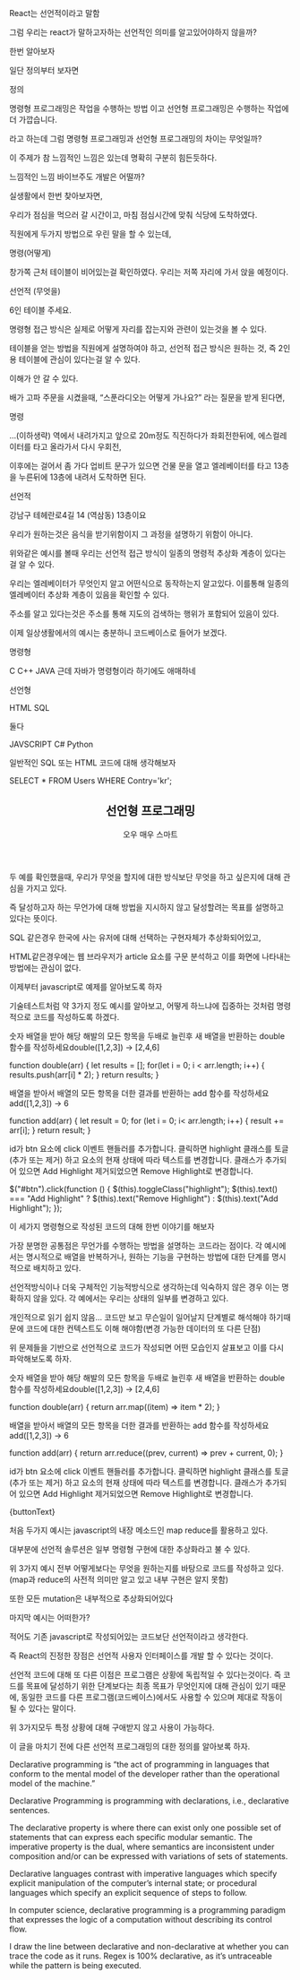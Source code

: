 React는 선언적이라고 말함


그럼 우리는 react가 말하고자하는 선언적인 의미를 알고있어야하지 않을까?

한번 알아보자

일단 정의부터 보자면

정의

명령형 프로그래밍은 작업을 수행하는 방법 이고 선언형 프로그래밍은 수행하는 작업에 더 가깝습니다.



라고 하는데 그럼 명령형 프로그래밍과 선언형 프로그래밍의 차이는 무엇일까?

이 주제가 참 느낌적인 느낌은 있는데 명확히 구분히 힘든듯하다.

느낌적인 느낌 바이브주도 개발은 어떨까?



실생활에서 한번 찾아보자면,

우리가 점심을 먹으러 갈 시간이고, 마침 점심시간에 맞춰 식당에 도착하였다.

직원에게 두가지 방법으로 우린 말을 할 수 있는데,

명령(어떻게)

창가쪽 근처 테이블이 비어있는걸 확인하였다. 우리는 저쪽 자리에 가서 앉을 예정이다.

선언적 (무엇을)

6인 테이블 주세요.



명령형 접근 방식은 실제로 어떻게 자리를 잡는지와 관련이 있는것을 볼 수 있다.

테이블을 얻는 방법을 직원에게 설명하여야 하고, 선언적 접근 방식은 원하는 것, 즉 2인용 테이블에 관심이 있다는걸 알 수 있다.

이해가 안 갈 수 있다.

배가 고파 주문을 시켰을때, “스푼라디오는 어떻게 가나요?” 라는 질문을 받게 된다면,

명령

…(이하생략) 역에서 내려가지고 앞으로 20m정도 직진하다가 좌회전한뒤에, 에스컬레이터를 타고 올라가서 다시 우회전,

이후에는 걸어서 좀 가다 업비트 문구가 있으면 건물 문을 열고 엘레베이터를 타고 13층을 누른뒤에 13층에 내려서 도착하면 된다. 

선언적

강남구 테헤란로4길 14 (역삼동) 13층이요



우리가 원하는것은 음식을 받기위함이지 그 과정을 설명하기 위함이 아니다.

위와같은 예시를 볼때 우리는 선언적 접근 방식이 일종의 명령적 추상화 계층이 있다는걸 알 수 있다.



우리는 엘레베이터가 무엇인지 알고 어떤식으로 동작하는지 알고있다. 이를통해 일종의 엘레베이터 추상화 계층이 있음을 확인할 수 있다.

주소를 알고 있다는것은 주소를 통해 지도의 검색하는 행위가 포함되어 있음이 있다.



이제 일상생활에서의 예시는 충분하니 코드베이스로 들어가 보겠다.

명령형

C
C++
JAVA 근데 자바가 명령형이라 하기에도 애매하네

선언형

HTML
SQL

둘다

JAVSCRIPT
C#
Python

일반적인 SQL 또는 HTML 코드에 대해 생각해보자

SELECT * FROM Users WHERE Contry='kr';



<article>
  <header>
    <h1>선언형 프로그래밍</h1>
    <p>오우 매우 스마트</p>
  </header>
</article>

두 예를 확인했을때, 우리가 무엇을 할지에 대한 방식보단 무엇을 하고 싶은지에 대해 관심을 가지고 있다.



즉 달성하고자 하는 무언가에 대해 방법을 지시하지 않고 달성할려는 목표를 설명하고 있다는 뜻이다.

SQL 같은경우 한국에 사는 유저에 대해 선택하는 구현자체가 추상화되어있고, 

HTML같은경우에는 웹 브라우저가 article 요소를 구문 분석하고 이를 화면에 나타내는 방법에는 관심이 없다.



이제부터 javascript로 예제를 알아보도록 하자

기술테스트처럼 약 3가지 정도 예시를 알아보고, 어떻게 하느냐에 집중하는 것처럼 명령적으로 코드를 작성하도록 하겠다.



숫자 배열을 받아 해당 해발의 모든 항목을 두배로 늘린후 새 배열을 반환하는 double 함수를 작성하세요double([1,2,3]) → [2,4,6]

function double(arr) {
  let results = [];
  for(let i = 0; i < arr.length; i++) {
    results.push(arr[i] * 2);
  }
  return results;
}

배열을 받아서 배열의 모든 항목을 더한 결과를 반환하는 add 함수를 작성하세요 add([1,2,3]) → 6

function add(arr) {
  let result = 0;
  for (let i = 0; i< arr.length; i++) {
    result += arr[i];
  }
  return result;
}

id가 btn 요소에 click 이벤트 핸들러를 추가합니다. 클릭하면 highlight 클래스를 토글(추가 또는 제거) 하고 요소의 현재 상태에 따라 텍스트를 변경합니다. 클래스가 추가되어 있으면 Add Highlight 제거되었으면 Remove Highlight로 변경합니다.

$("#btn").click(function () {
  $(this).toggleClass("highlight");
  $(this).text() === "Add Highlight"
    ? $(this).text("Remove Highlight")
    : $(this).text("Add Highlight");
});



이 세가지 명령형으로 작성된 코드의 대해 한번 이야기를 해보자

가장 분명한 공통점은 무언가를 수행하는 방법을 설명하는 코드라는 점이다. 각 예시에서는 명시적으로 배열을 반복하거나, 원하는 기능을 구현하는 방법에 대한 단계를 명시적으로 배치하고 있다.

선언적방식이나 더욱 구체적인 기능적방식으로 생각하는데 익숙하지 않은 경우 이는 명확하지 않을 있다. 각 예에서는 우리는 상태의 일부를 변경하고 있다.

개인적으로 읽기 쉽지 않음… 코드만 보고 무슨일이 일어날지 단계별로 해석해야 하기때문에 코드에 대한 컨텍스트도 이해 해야함(변경 가능한 데이터의 또 다른 단점)



위 문제들을 기반으로 선언적으로 코드가 작성되면 어떤 모습인지 살표보고 이를 다시 파악해보도록 하자.



숫자 배열을 받아 해당 해발의 모든 항목을 두배로 늘린후 새 배열을 반환하는 double 함수를 작성하세요double([1,2,3]) → [2,4,6]

function double(arr) {
  return arr.map((item) => item * 2);
}

배열을 받아서 배열의 모든 항목을 더한 결과를 반환하는 add 함수를 작성하세요 add([1,2,3]) → 6

function add(arr) {
  return arr.reduce((prev, current) => prev + current, 0);
}

id가 btn 요소에 click 이벤트 핸들러를 추가합니다. 클릭하면 highlight 클래스를 토글(추가 또는 제거) 하고 요소의 현재 상태에 따라 텍스트를 변경합니다. 클래스가 추가되어 있으면 Add Highlight 제거되었으면 Remove Highlight로 변경합니다.

<Btn
  onToggleHighlight={handleToggle}
  highlight={highlight}>
    {buttonText}
</Btn>



처음 두가지 예시는 javascript의 내장 메소드인 map reduce를 활용하고 있다.

대부분에 선언적 솔루션은 일부 명령형 구현에 대한 추상화라고 불 수 있다.



위 3가지 예시 전부 어떻게보다는 무엇을 원하는지를 바탕으로 코드를 작성하고 있다.(map과 reduce의 사전적 의미만 알고 있고 내부 구현은 알지 못함)

또한 모든 mutation은 내부적으로 추상화되어있다

마지막 예시는 어떠한가?

적어도 기존 javascript로 작성되어있는 코드보단 선언적이라고 생각한다.

즉 React의 진정한 장점은 선언적 사용자 인터페이스를 개발 할 수 있다는 것이다.

선언적 코드에 대해 또 다른 이점은 프로그램은 상황에 독립적일 수 있다는것이다. 즉 코드를 목표에 달성하기 위한 단계보다는 최종 목표가 무엇인지에 대해 관심이 있기 때문에, 동일한 코드를 다른 프로그램(코드베이스)에서도 사용할 수 있으며 제대로 작동이 될 수 있다는 말이다.



위 3가지모두 특정 상황에 대해 구애받지 않고 사용이 가능하다.



이 글을 마치기 전에 다른 선언적 프로그래밍의 대한 정의를 알아보록 하자.



Declarative programming is “the act of programming in languages that conform to the mental model of the developer rather than the operational model of the machine.”

Declarative Programming is programming with declarations, i.e., declarative sentences.

The declarative property is where there can exist only one possible set of statements that can express each specific modular semantic. The imperative property is the dual, where semantics are inconsistent under composition and/or can be expressed with variations of sets of statements.

Declarative languages contrast with imperative languages which specify explicit manipulation of the computer’s internal state; or procedural languages which specify an explicit sequence of steps to follow.

In computer science, declarative programming is a programming paradigm that expresses the logic of a computation without describing its control flow.

I draw the line between declarative and non-declarative at whether you can trace the code as it runs. Regex is 100% declarative, as it’s untraceable while the pattern is being executed.
